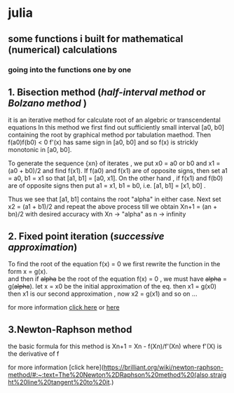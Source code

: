 # julia
## some functions i built for mathematical (numerical) calculations 

### going into the functions one by one 
## 1. Bisection method (_half-interval method_ or _Bolzano method_ )
  it is an iterative method for calculate root of an algebric or transcendental equations
    In this method we first find out sufficiently small interval [a0, b0] containing the root by graphical method por tabulation maethod. Then f(a0)f(b0) < 0
    f'(x) has same sign in [a0, b0] and so f(x) is strickly monotonic in [a0, b0]. 
   
  To generate the sequence {xn} of iterates , we put 
  x0 = a0 or b0 and x1 = (a0 + b0)/2 
    and find f(x1). If f(a0) and f(x1) are of opposite signs, 
    then set a1 = a0, b1 = x1 so that [a1, b1] = [a0, x1]. 
    On the other hand , if f(x1) and f(b0) are of opposite signs then put a1 = x1, b1 = b0, 
  i.e. [a1, b1] = [x1, b0] .
   
  Thus we see that [a1, b1] contains the root "alpha" in either case.
    Next set 
  x2 = (a1 + b1)/2 
    and repeat the above process till we obtain 
  Xn+1 = (an + bn)/2 
      with desired accuracy with Xn -> "alpha" as n -> infinity


## 2. __Fixed point iteration__ (_successive approximation_)
  To find the root of the equation f(x) = 0 we first rewrite the function in the form x = g(x).  
  and then if ~~alpha~~ be the root of the equation f(x) = 0 , we must have ~~alpha~~  = g(~~alpha~~).
  let x = x0 be the initial approximation of the eq. then 
  x1 = g(x0) then x1 is our second approximation , now
  x2 = g(x1) and so on ... 
  
  for more information [click here](https://atozmath.com/example/CONM/Bisection.aspx?he=e&q=it) or [here](https://math.iitm.ac.in/public_html/sryedida/caimna/transcendental/iteration%20methods/fixed-point/iteration.html)
  

## 3.__Newton-Raphson method__ 
  the basic formula for this method is 
  Xn+1 = Xn - f(Xn)/f'(Xn)
  where f'(X) is the derivative of f 
  
  for more information   [click here](https://brilliant.org/wiki/newton-raphson-method/#:~:text=The%20Newton%2DRaphson%20method%20(also,straight%20line%20tangent%20to%20it.)
  
